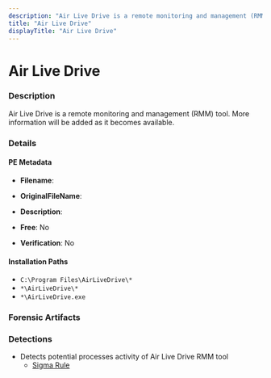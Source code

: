 ```yaml
---
description: "Air Live Drive is a remote monitoring and management (RMM) tool. More information will be added as it becomes available."
title: "Air Live Drive"
displayTitle: "Air Live Drive"
---
```




# Air Live Drive


### Description

Air Live Drive is a remote monitoring and management (RMM) tool. More information will be added as it becomes available.




### Details


#### PE Metadata
- **Filename**: 
- **OriginalFileName**: 
- **Description**: 


- **Free**: No

- **Verification**: No




#### Installation Paths
- `C:\Program Files\AirLiveDrive\*`
- `*\AirLiveDrive\*`
- `*\AirLiveDrive.exe`

### Forensic Artifacts






### Detections
- Detects potential processes activity of Air Live Drive RMM tool
  - [Sigma Rule](https://github.com/magicsword-io/LOLRMM/blob/main/detections/sigma/air_live_drive_processes_sigma.yml)



